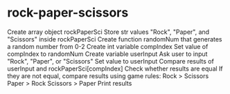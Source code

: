 # rock-paper-scissors
Create array object rockPaperSci
Store str values "Rock", "Paper", and "Scissors" inside rockPaperSci
Create function randomNum that generates a random number from 0-2
Create int variable compIndex
Set value of compIndex to randomNum
Create variable userInput
Ask user to input "Rock", "Paper", or "Scissors"
Set value to userInput
Compare results of userInput and rockPaperSci[compIndex]
Check whether results are equal
If they are not equal, compare results using game rules:
    Rock > Scissors
    Paper > Rock
    Scissors > Paper
Print results